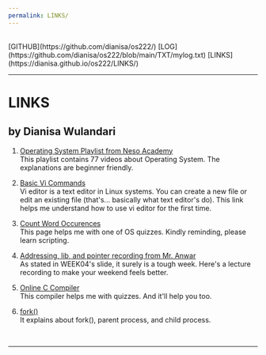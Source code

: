```yaml
---
permalink: LINKS/
---
```

<br>
[GITHUB](https://github.com/dianisa/os222/)
[LOG](https://github.com/dianisa/os222/blob/main/TXT/mylog.txt)
[LINKS](https://dianisa.github.io/os222/LINKS/)
<br>
<hr>

# LINKS
## by Dianisa Wulandari

1. [Operating System Playlist from Neso Academy](youtube.com/playlist?list=PLBlnK6fEyqRiVhbXDGLXDk_OQAeuVcp2O)<br>
This playlist contains 77 videos about Operating System. The explanations are beginner friendly.

2. [Basic Vi Commands](https://www.cs.colostate.edu/helpdocs/vi.html)<br>
Vi editor is a text editor in Linux systems. You can create a new file or edit an existing file (that's... basically what text editor's do). This link helps me understand how to use vi editor for the first time.

3. [Count Word Occurences](https://www.tecmint.com/count-word-occurrences-in-linux-text-file/)<br>
This page helps me with one of OS quizzes. Kindly reminding, please learn scripting.

4. [Addressing, lib, and pointer recording from Mr. Anwar](https://youtu.be/aQgyZGd1MhY)<br>
As stated in WEEK04's slide, it surely is a tough week. Here's a lecture recording to make your weekend feels better.

5. [Online C Compiler](https://www.onlinegdb.com/)<br>
This compiler helps me with quizzes. And it'll help you too.

6. [fork()](https://www.geeksforgeeks.org/fork-system-call/)<br>
It explains about fork(), parent process, and child process.
<br>
<hr>

